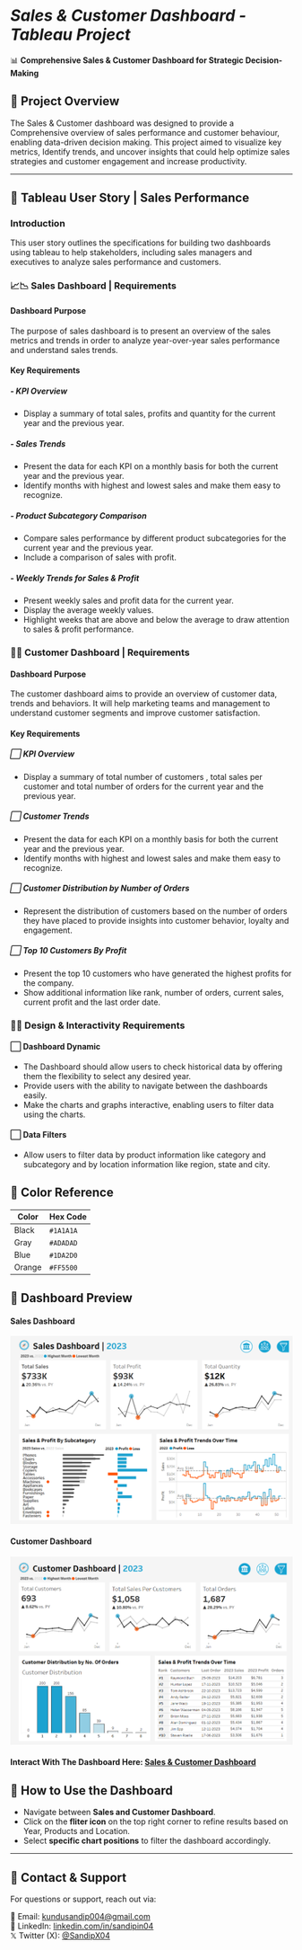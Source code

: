 # *Sales & Customer Dashboard - Tableau Project*
📊 **Comprehensive Sales & Customer Dashboard for Strategic Decision-Making**  

## 📍 Project Overview
The Sales & Customer dashboard was designed to provide a Comprehensive overview of sales performance and customer behaviour, enabling data-driven decision making. This project aimed to visualize key metrics, Identify trends, and uncover insights that could help optimize sales strategies and customer engagement and increase productivity.  

---

## 📍 Tableau User Story | Sales Performance
### **Introduction**
This user story outlines the specifications for building two dashboards using tableau to help stakeholders, including sales managers and executives to analyze sales performance and customers. 
### **📈📉 Sales Dashboard | Requirements**
#### **Dashboard Purpose**
The purpose of sales dashboard is to present an overview of the sales metrics and trends in order to analyze year-over-year sales performance and understand sales trends.
#### **Key Requirements**
##### **- KPI Overview**
- Display a summary of total sales, profits and quantity for the current year and the previous year.
##### **- Sales Trends**
- Present the data for each KPI on a monthly basis for both the current year and the previous year.  
- Identify months with highest and lowest sales and make them easy to recognize.  
##### **- Product Subcategory Comparison**
- Compare sales performance by different product subcategories for the current year and the previous year.  
- Include a comparison of sales with profit.
##### **- Weekly Trends for Sales & Profit**
- Present weekly sales and profit data for the current year.
- Display the average weekly values.
- Highlight weeks that are above and below the average to draw attention to sales & profit performance.

### **👥📇 Customer Dashboard | Requirements**
#### **Dashboard Purpose**
The customer dashboard aims to provide an overview of customer data, trends and behaviors. It will help marketing teams and management to understand customer segments and improve customer satisfaction.
#### **Key Requirements**
##### ⬜ **KPI Overview**
- Display a summary of total number of customers , total sales per customer and total number of orders for the current year and the previous year.
##### ⬜ **Customer Trends**
- Present the data for each KPI on a monthly basis for both the current year and the previous year.
- Identify months with highest and lowest sales and make them easy to recognize.
##### ⬜ **Customer Distribution by Number of Orders**
- Represent the distribution of customers based on the number of orders they have placed to provide insights into customer behavior, loyalty and engagement.
##### ⬜ **Top 10 Customers By Profit**
- Present the top 10 customers who have generated the highest profits for the company.
- Show additional information like rank, number of orders, current sales, current profit and the last order date.

### **👨‍💻 Design & Interactivity Requirements**
#### ⬜ **Dashboard Dynamic**
- The Dashboard should allow users to check historical data by offering them the flexibility to select any desired year.
- Provide users with the ability to navigate between the dashboards easily.
- Make the charts and graphs interactive, enabling users to filter data using the charts.
#### ⬜ **Data Filters**
- Allow users to filter data by product information like category and subcategory and by location information like region, state and city.

## 🎨 Color Reference

| Color           | Hex Code  |
|---------------|----------|
| Black         | `#1A1A1A` |
| Gray     | `#ADADAD` |
| Blue  | `#1DA2D0` |
| Orange  | `#FF5500` |

## 👀 Dashboard Preview
#### Sales Dashboard
![Sales](https://raw.githubusercontent.com/SandipGit04/Sales-Customers-Dashboard/refs/heads/main/Dashboard%20Images/Sales%20Dashboard.png)
#### Customer Dashboard
![Customer](https://raw.githubusercontent.com/SandipGit04/Sales-Customers-Dashboard/refs/heads/main/Dashboard%20Images/Customer%20Dashboard.png)
#### **Interact With The Dashboard Here:** [Sales & Customer Dashboard](https://public.tableau.com/app/profile/sandip.kundu5209/viz/SalesCustomersDashboard_17381610483660/SalesDashboard)

## 📌 How to Use the Dashboard
- Navigate between **Sales and Customer Dashboard**.
- Click on the **fliter icon** on the top right corner to refine results based on Year, Products and Location.
- Select **specific chart positions** to filter the dashboard accordingly.
---

## 📱 Contact & Support
For questions or support, reach out via:

📩 Email: [kundusandip004@gmail.com](mailto:kundusandip004@gmail.com)  
🔗 LinkedIn: [linkedin.com/in/sandipin04](https://www.linkedin.com/in/sandipin04/)  
𝕏 Twitter (X): [@SandipX04](https://x.com/SandipX04)

